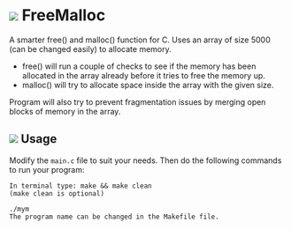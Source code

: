 # ![](http://i.imgur.com/r305Fz0.png) FreeMalloc
A smarter free() and malloc() function for C. Uses an array of size 5000 (can be changed easily) to allocate memory.

+ free() will run a couple of checks to see if the memory has been allocated in the array already before it tries to free the memory up.
+ malloc() will try to allocate space inside the array with the given size.

Program will also try to prevent fragmentation issues by merging open blocks of memory in the array.

## ![](http://i.imgur.com/yUTUt5e.png) Usage
Modify the `main.c` file to suit your needs. Then do the following commands to run your program:

    In terminal type: make && make clean
    (make clean is optional)
    
    ./mym
    The program name can be changed in the Makefile file.
